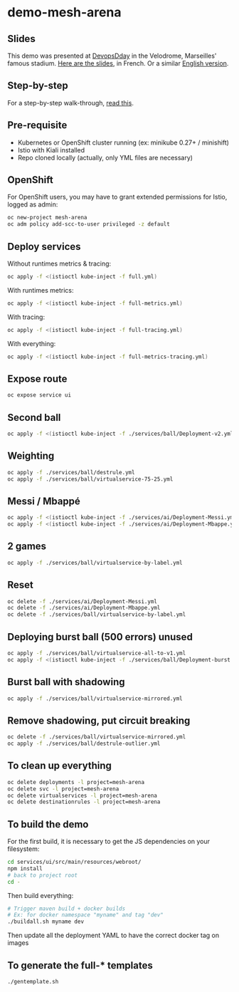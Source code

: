 # demo-mesh-arena

## Slides

This demo was presented at [DevopsDday](http://2018.devops-dday.com/) in the Velodrome, Marseilles' famous stadium.
[Here are the slides](https://docs.google.com/presentation/d/1PzRD3BquEI3Al6y2_vSrZqUY0AlJF54_uuWYhr81t5g), in French. Or a similar [English version](https://docs.google.com/presentation/d/1WZDmIcfzKC9GMqz8Cvcb0_mJK_hIH-JxEDROZLnEnng).

## Step-by-step

For a step-by-step walk-through, [read this](./STEP-BY-STEP.md).

## Pre-requisite

- Kubernetes or OpenShift cluster running (ex: minikube 0.27+ / minishift)
- Istio with Kiali installed
- Repo cloned locally (actually, only YML files are necessary)

## OpenShift

For OpenShift users, you may have to grant extended permissions for Istio, logged as admin:

```bash
oc new-project mesh-arena
oc adm policy add-scc-to-user privileged -z default
```

## Deploy services

Without runtimes metrics & tracing:

```bash
oc apply -f <(istioctl kube-inject -f full.yml)
```

With runtimes metrics:

```bash
oc apply -f <(istioctl kube-inject -f full-metrics.yml)
```

With tracing:

```bash
oc apply -f <(istioctl kube-inject -f full-tracing.yml)
```

With everything:

```bash
oc apply -f <(istioctl kube-inject -f full-metrics-tracing.yml)
```

## Expose route

```bash
oc expose service ui
```

## Second ball
```bash
oc apply -f <(istioctl kube-inject -f ./services/ball/Deployment-v2.yml)
````

## Weighting
```bash
oc apply -f ./services/ball/destrule.yml
oc apply -f ./services/ball/virtualservice-75-25.yml
```

## Messi / Mbappé
```bash
oc apply -f <(istioctl kube-inject -f ./services/ai/Deployment-Messi.yml)
oc apply -f <(istioctl kube-inject -f ./services/ai/Deployment-Mbappe.yml)
```

## 2 games
```bash
oc apply -f ./services/ball/virtualservice-by-label.yml
```

## Reset
```bash
oc delete -f ./services/ai/Deployment-Messi.yml
oc delete -f ./services/ai/Deployment-Mbappe.yml
oc delete -f ./services/ball/virtualservice-by-label.yml
```

## Deploying burst ball (500 errors) unused
```bash
oc apply -f ./services/ball/virtualservice-all-to-v1.yml
oc apply -f <(istioctl kube-inject -f ./services/ball/Deployment-burst.yml)
```

## Burst ball with shadowing
```bash
oc apply -f ./services/ball/virtualservice-mirrored.yml
```

## Remove shadowing, put circuit breaking
```bash
oc delete -f ./services/ball/virtualservice-mirrored.yml
oc apply -f ./services/ball/destrule-outlier.yml
```

## To clean up everything

```bash
oc delete deployments -l project=mesh-arena
oc delete svc -l project=mesh-arena
oc delete virtualservices -l project=mesh-arena
oc delete destinationrules -l project=mesh-arena
```

## To build the demo

For the first build, it is necessary to get the JS dependencies on your filesystem:

```bash
cd services/ui/src/main/resources/webroot/
npm install
# back to project root
cd -
```

Then build everything:

```bash
# Trigger maven build + docker builds
# Ex: for docker namespace "myname" and tag "dev"
./buildall.sh myname dev
```

Then update all the deployment YAML to have the correct docker tag on images

## To generate the full-* templates
```bash
./gentemplate.sh
```
